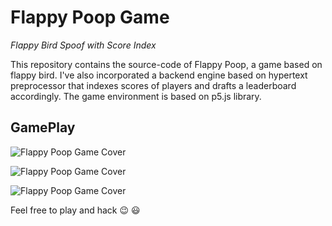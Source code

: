 # Flappy Poop Game

*Flappy Bird Spoof with Score Index*

This repository contains the source-code of Flappy Poop, a game based on flappy bird.
I've also incorporated a backend engine based on hypertext preprocessor that indexes scores of players and drafts a leaderboard accordingly.
The game environment is based on p5.js library.

## GamePlay

![Flappy Poop Game Cover](https://github.com/ankitrai96/flappy-poop/images/front_face.jpg)

![Flappy Poop Game Cover](https://github.com/ankitrai96/flappy-poop/images/File_000.jpg)

![Flappy Poop Game Cover](https://github.com/ankitrai96/flappy-poop/images/File_000(1).jpg)

Feel free to play and hack :wink: :smiley:
